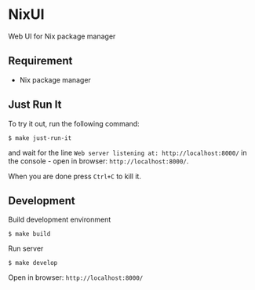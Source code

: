 NixUI
=====

Web UI for Nix package manager

Requirement
-----------

- Nix package manager


Just Run It
-----------

To try it out, run the following command:

```
$ make just-run-it
```

and wait for the line `Web server listening at: http://localhost:8000/` in the console - open in browser: `http://localhost:8000/`.

When you are done press `Ctrl+C` to kill it.


Development
-----------

Build development environment

```
$ make build
```

Run server

```
$ make develop
```

Open in browser: `http://localhost:8000/`
